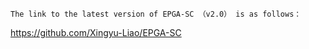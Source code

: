 
	The link to the latest version of EPGA-SC （v2.0） is as follows：

   https://github.com/Xingyu-Liao/EPGA-SC


